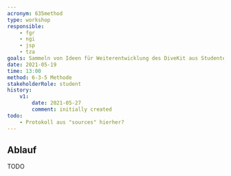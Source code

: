 ```yaml
---
acronym: 635method
type: workshop
responsible: 
    - fgr
    - ngi
    - jsp
    - tza
goals: Sammeln von Ideen für Weiterentwicklung des DiveKit aus Studenten-Sicht
date: 2021-05-19
time: 13:00
method: 6-3-5 Methode
stakeholderRole: student
history:
    v1:
        date: 2021-05-27
        comment: initially created
todo:
    - Protokoll aus "sources" hierher?        
---
```


## Ablauf

TODO
